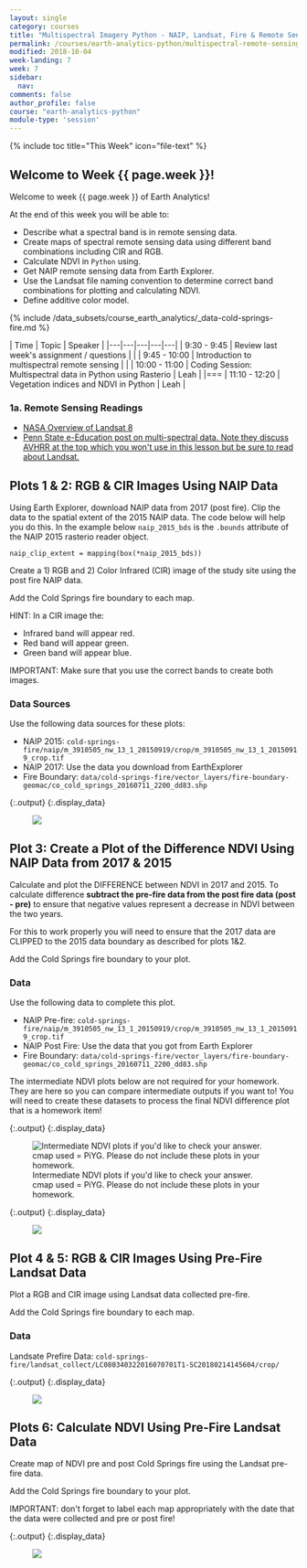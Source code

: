 ```yaml
---
layout: single
category: courses
title: "Multispectral Imagery Python - NAIP, Landsat, Fire & Remote Sensing"
permalink: /courses/earth-analytics-python/multispectral-remote-sensing-in-python/
modified: 2018-10-04
week-landing: 7
week: 7
sidebar:
  nav:
comments: false
author_profile: false
course: "earth-analytics-python"
module-type: 'session'
---
```

{% include toc title="This Week" icon="file-text" %}

<div class="notice--info" markdown="1">

## <i class="fa fa-ship" aria-hidden="true"></i> Welcome to Week {{ page.week }}!

Welcome to week {{ page.week }} of Earth Analytics!

At the end of this week you will be able to:

* Describe what a spectral band is in remote sensing data.
* Create maps of spectral remote sensing data using different band combinations including CIR and RGB.
* Calculate NDVI in `Python` using.
* Get NAIP remote sensing data from Earth Explorer.
* Use the Landsat file naming convention to determine correct band combinations for plotting and calculating NDVI.
* Define additive color model.

{% include /data_subsets/course_earth_analytics/_data-cold-springs-fire.md %}


</div>


|  Time | Topic   | Speaker   |
|---|---|---|---|---|
| 9:30 - 9:45  | Review last week's assignment / questions |   |
| 9:45 - 10:00  | Introduction to multispectral remote sensing  |  |
| 10:00 - 11:00  | Coding Session: Multispectral data in Python using Rasterio |  Leah  |
|===
| 11:10 - 12:20  | Vegetation indices and NDVI in Python |  Leah  |

### 1a. Remote Sensing Readings

* <a href="https://landsat.gsfc.nasa.gov/landsat-data-continuity-mission/" target="_blank">NASA Overview of Landsat 8</a>
* <a href="https://www.e-education.psu.edu/natureofgeoinfo/c8_p12.html" target="_blank">Penn State e-Education post on multi-spectral data. Note they discuss AVHRR at the top which you won't use in this lesson but be sure to read about Landsat.</a>



## Plots 1 & 2: RGB & CIR Images Using NAIP Data
Using Earth Explorer, download NAIP data from 2017 (post fire).
Clip the data to the spatial extent of the 2015 NAIP data. The code below will help you do this. 
In the example below `naip_2015_bds` is the `.bounds` attribute of the NAIP 2015 rasterio reader object. 

`naip_clip_extent = mapping(box(*naip_2015_bds))`

Create a 1) RGB and 2) Color Infrared (CIR) image of the study site using the post fire NAIP data.

Add the Cold Springs fire boundary to each map. 

HINT: In a CIR image the:

* Infrared band will appear red.
* Red band will appear green.
* Green band will appear blue.

IMPORTANT: Make sure that you use the correct bands to create both images.

### Data Sources

Use the following data sources for these plots: 
* NAIP 2015: `cold-springs-fire/naip/m_3910505_nw_13_1_20150919/crop/m_3910505_nw_13_1_20150919_crop.tif`
* NAIP 2017: Use the data you download from EarthExplorer
* Fire Boundary: `data/cold-springs-fire/vector_layers/fire-boundary-geomac/co_cold_springs_20160711_2200_dd83.shp`


{:.output}
{:.display_data}

<figure>

<img src = "{{ site.url }}//images/courses/earth-analytics-python/07-multispectral-remote-sensing-in-python/2017-01-01-wk-07-multispectral-remote-sensing-landsat_3_0.png">

</figure>




## Plot 3: Create a Plot of the Difference NDVI Using NAIP Data from 2017 & 2015

Calculate and plot the DIFFERENCE between NDVI in 2017 and 2015. To calculate difference **subtract the pre-fire data from the post fire data (post - pre)** to ensure that negative values represent a decrease in NDVI between the two years. 

For this to work properly you will need to ensure that the 2017 data are CLIPPED to the 2015 data boundary as described for plots 1&2. 

Add the Cold Springs fire boundary to your plot. 

### Data 
Use the following data to complete this plot.

* NAIP Pre-fire:  `cold-springs-fire/naip/m_3910505_nw_13_1_20150919/crop/m_3910505_nw_13_1_20150919_crop.tif`
* NAIP Post Fire: Use the data that you got from Earth Explorer
* Fire Boundary: `data/cold-springs-fire/vector_layers/fire-boundary-geomac/co_cold_springs_20160711_2200_dd83.shp`

The intermediate NDVI plots below are not required for your homework. They are here so you can compare intermediate outputs if you want to! You will need to create these datasets to process the final NDVI difference plot that is a homework item!


{:.output}
{:.display_data}

<figure>

<img src = "{{ site.url }}//images/courses/earth-analytics-python/07-multispectral-remote-sensing-in-python/2017-01-01-wk-07-multispectral-remote-sensing-landsat_6_0.png" alt = "Intermediate NDVI plots if you'd like to check your answer. cmap used = PiYG. Please do not include these plots in your homework.">
<figcaption>Intermediate NDVI plots if you'd like to check your answer. cmap used = PiYG. Please do not include these plots in your homework.</figcaption>

</figure>





{:.output}
{:.display_data}

<figure>

<img src = "{{ site.url }}//images/courses/earth-analytics-python/07-multispectral-remote-sensing-in-python/2017-01-01-wk-07-multispectral-remote-sensing-landsat_7_0.png">

</figure>




## Plot 4 & 5: RGB & CIR Images Using Pre-Fire Landsat Data

Plot a RGB and CIR image using Landsat data collected pre-fire.

Add the Cold Springs fire boundary to each map. 
    
### Data

Landsate Prefire Data: `cold-springs-fire/landsat_collect/LC080340322016070701T1-SC20180214145604/crop/`


{:.output}
{:.display_data}

<figure>

<img src = "{{ site.url }}//images/courses/earth-analytics-python/07-multispectral-remote-sensing-in-python/2017-01-01-wk-07-multispectral-remote-sensing-landsat_9_0.png">

</figure>




## Plots 6: Calculate NDVI Using Pre-Fire Landsat Data

Create map of NDVI pre and post Cold Springs fire using the Landsat pre-fire data.

Add the Cold Springs fire boundary to your plot. 

IMPORTANT: don't forget to label each map appropriately with the date that the
data were collected and pre or post fire!


{:.output}
{:.display_data}

<figure>

<img src = "{{ site.url }}//images/courses/earth-analytics-python/07-multispectral-remote-sensing-in-python/2017-01-01-wk-07-multispectral-remote-sensing-landsat_11_0.png">

</figure>



